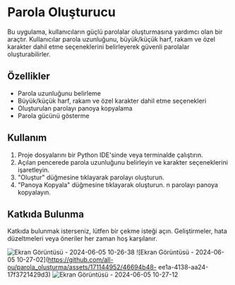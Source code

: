 #  Parola Oluşturucu

Bu uygulama, kullanıcıların güçlü parolalar oluşturmasına yardımcı olan bir araçtır. Kullanıcılar parola uzunluğunu, büyük/küçük harf, rakam ve özel karakter dahil etme seçeneklerini belirleyerek güvenli parolalar oluşturabilirler.

## Özellikler

- Parola uzunluğunu belirleme
- Büyük/küçük harf, rakam ve özel karakter dahil etme seçenekleri
- Oluşturulan parolayı panoya kopyalama
- Parola gücünü gösterme

## Kullanım

1. Proje dosyalarını bir Python IDE'sinde veya terminalde çalıştırın.
2. Açılan pencerede parola uzunluğunu belirleyin ve karakter seçeneklerini işaretleyin.
3. "Oluştur" düğmesine tıklayarak parolayı oluşturun.
4. "Panoya Kopyala" düğmesine tıklayarak oluşturun.
n parolayı panoya kopyalayın.

## Katkıda Bulunma

Katkıda bulunmak isterseniz, lütfen bir çekme isteği açın. Geliştirmeler, hata düzeltmeleri veya öneriler her zaman hoş karşılanır.

![Ekran Görüntüsü - 2024-06-05 10-26-38](https://github.com/all-ou/parola_olusturma/assets/171144952/91dd0767-fba8-4961-8708-6e56c9ddb59b)
![Ekran Görüntüsü - 2024-06-05 10-27-02](https://github.com/all-ou/parola_olusturma/assets/171144952/46694b48-
ee1a-4138-aa24-17f3721429d3)
![Ekran Görüntüsü - 2024-06-05 10-27-12](https://github.com/all-ou/parola_olusturma/assets/171144952/4c505723-fd06-49e4-9c3d-61ad906574f5)
